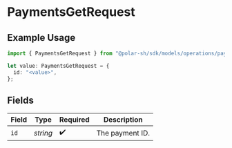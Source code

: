 # PaymentsGetRequest

## Example Usage

```typescript
import { PaymentsGetRequest } from "@polar-sh/sdk/models/operations/paymentsget.js";

let value: PaymentsGetRequest = {
  id: "<value>",
};
```

## Fields

| Field              | Type               | Required           | Description        |
| ------------------ | ------------------ | ------------------ | ------------------ |
| `id`               | *string*           | :heavy_check_mark: | The payment ID.    |